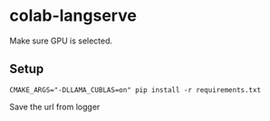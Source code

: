 # colab-langserve

Make sure GPU is selected.

## Setup

```shell
CMAKE_ARGS="-DLLAMA_CUBLAS=on" pip install -r requirements.txt
```

Save the url from logger
